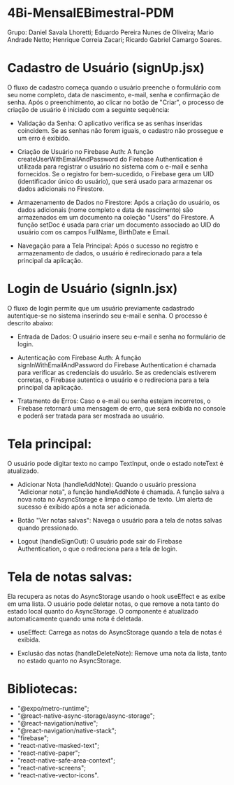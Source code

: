 # 4Bi-MensalEBimestral-PDM
Grupo:
Daniel Savala Lhoretti; Eduardo Pereira Nunes de Oliveira; Mario Andrade Netto; Henrique Correia Zacari; Ricardo Gabriel Camargo Soares.

# Cadastro de Usuário (signUp.jsx)
O fluxo de cadastro começa quando o usuário preenche o formulário com seu nome completo, data de nascimento, e-mail, senha e confirmação de senha. Após o preenchimento, ao clicar no botão de "Criar", o processo de criação de usuário é iniciado com a seguinte sequência:

  - Validação da Senha:
O aplicativo verifica se as senhas inseridas coincidem. Se as senhas não forem iguais, o cadastro não prossegue e um erro é exibido.

  - Criação de Usuário no Firebase Auth:
A função createUserWithEmailAndPassword do Firebase Authentication é utilizada para registrar o usuário no sistema com o e-mail e senha fornecidos. Se o registro for bem-sucedido, o Firebase gera um UID (identificador único do usuário), que será usado para armazenar os dados adicionais no Firestore.

  - Armazenamento de Dados no Firestore:
Após a criação do usuário, os dados adicionais (nome completo e data de nascimento) são armazenados em um documento na coleção "Users" do Firestore. A função setDoc é usada para criar um documento associado ao UID do usuário com os campos FullName, BirthDate e Email.

  - Navegação para a Tela Principal:
Após o sucesso no registro e armazenamento de dados, o usuário é redirecionado para a tela principal da aplicação.

# Login de Usuário (signIn.jsx)
O fluxo de login permite que um usuário previamente cadastrado autentique-se no sistema inserindo seu e-mail e senha. O processo é descrito abaixo:

  - Entrada de Dados: O usuário insere seu e-mail e senha no formulário de login.

  - Autenticação com Firebase Auth:
A função signInWithEmailAndPassword do Firebase Authentication é chamada para verificar as credenciais do usuário. Se as credenciais estiverem corretas, o Firebase autentica o usuário e o redireciona para a tela principal da aplicação.
  - Tratamento de Erros:
Caso o e-mail ou senha estejam incorretos, o Firebase retornará uma mensagem de erro, que será exibida no console e poderá ser tratada para ser mostrada ao usuário.

# Tela principal:
O usuário pode digitar texto no campo TextInput, onde o estado noteText é atualizado.

  - Adicionar Nota (handleAddNote): Quando o usuário pressiona "Adicionar nota", a função handleAddNote é chamada. A função salva a nova nota no AsyncStorage e limpa o campo de texto. Um alerta de sucesso é exibido após a nota ser adicionada.

  - Botão "Ver notas salvas": Navega o usuário para a tela de notas salvas quando pressionado.

  - Logout (handleSignOut): O usuário pode sair do Firebase Authentication, o que o redireciona para a tela de login.

# Tela de notas salvas:
Ela recupera as notas do AsyncStorage usando o hook useEffect e as exibe em uma lista. O usuário pode deletar notas, o que remove a nota tanto do estado local quanto do AsyncStorage. O componente é atualizado automaticamente quando uma nota é deletada.

  - useEffect: Carrega as notas do AsyncStorage quando a tela de notas é exibida.

  - Exclusão das notas (handleDeleteNote): Remove uma nota da lista, tanto no estado quanto no AsyncStorage.

# Bibliotecas:
  - "@expo/metro-runtime";
  - "@react-native-async-storage/async-storage";
  - "@react-navigation/native";
  - "@react-navigation/native-stack";
  - "firebase";
  - "react-native-masked-text";
  - "react-native-paper";
  - "react-native-safe-area-context";
  - "react-native-screens";
  - "react-native-vector-icons".
